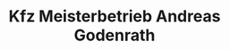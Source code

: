 ---
title: "Kfz Meisterbetrieb Andreas Godenrath"
url: /hamburg/kfz-meisterbetrieb-andreas-godenrath/
shop: Autowerkstatt
---